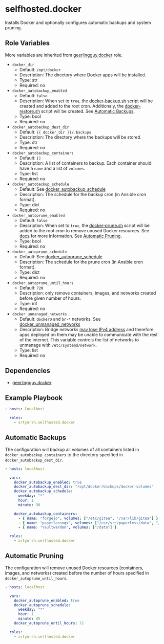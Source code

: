 # selfhosted.docker

Installs Docker and optionally configures automatic backups and system pruning.

## Role Variables

More variables are inherited from [geerlingguy.docker](https://github.com/geerlingguy/ansible-role-docker) role.

- `docker_dir`
  - Default: `/opt/docker`
  - Description: The directory where Docker apps will be installed.
  - Type: str
  - Required: no
- `docker_autobackup_enabled`
  - Default: `false`
  - Description: When set to `true`, the [docker-backup.sh](./templates/docker-backup.sh.j2) script will be created and added to the root cron.
  Additionaly, the [docker-restore.sh](./templates/docker-restore.sh.j2) script will be created. See [Automatic Backups](#automatic-backups).
  - Type: bool
  - Required: no
- `docker_autobackup_dest_dir`
  - Default: `{{ docker_dir }}/.backups`
  - Description: The directory where the backups will be stored.
  - Type: str
  - Required: no
- `docker_autobackup_containers`
  - Default: `[]`
  - Description: A list of containers to backup. Each container should have a `name` and a list of `volumes`.
  - Type: list
  - Required: no
- `docker_autobackup_schedule`
  - Default: See [docker_autobackup_schedule](./defaults/main.yml)
  - Description: The schedule for the backup cron (in Ansible cron format).
  - Type: dict
  - Required: no
- `docker_autoprune_enabled`
  - Default: `false`
  - Description: When set to `true`, the [docker-prune.sh](./templates/docker-prune.sh.j2) script will be added to the root cron to remove unused Docker resources.
  See [docs](https://docs.docker.com/reference/cli/docker/system/prune) for more information.
  See [Automatic Pruning](#automatic-pruning).
  - Type: bool
  - Required: no
- `docker_autoprune_schedule`
  - Default: See [docker_autoprune_schedule](./defaults/main.yml)
  - Description: The schedule for the prune cron (in Ansible cron format).
  - Type: dict
  - Required: no
- `docker_autoprune_until_hours`
  - Default: `720`
  - Description: only remove containers, images, and networks created before given number of hours.
  - Type: int
  - Required: no
- `docker_unmanaged_networks`
  - Default: `docker0` and `br-*` networks. See [docker_unmanaged_networks](./defaults/main.yml)
  - Description: Bridge networks [may lose IPv4 address](https://serverfault.com/a/1093504) and therefore apps deployed on them may be unable to communicate with the rest of the internet. This variable controls the list of networks to unmanage with `/etc/systemd/network`.
  - Type: list
  - Required: no
  
## Dependencies

- [geerlingguy.docker](https://github.com/geerlingguy/ansible-role-docker)

## Example Playbook

```yaml
- hosts: localhost

  roles:
    - artyorsh.selfhosted.docker
``` 

## Automatic Backups

The configuration will backup all volumes of all containers listed in `docker_autobackup_containers` to the directory specified in `docker_autobackup_dest_dir`.

```yaml
- hosts: localhost

  vars:
    docker_autobackup_enabled: true
    docker_autobackup_dest_dir: "/opt/docker/backups/docker-volumes"
    docker_autobackup_schedule:
      weekday: "*"
      hour: 1
      minute: 30

    docker_autobackup_containers:
      - { name: "forgejo", volumes: ["/etc/gitea", "/var/lib/gitea"] }
      - { name: "paperlessngx", volumes: ["/usr/src/paperless/data", "/usr/src/paperless/media"] }
      - { name: "vaultwarden", volumes: ["/data"] }

  roles:
    - artyorsh.selfhosted.docker
```

## Automatic Pruning

The configuration will remove unused Docker resources (containers, images, and networks) created before the number of hours specified in `docker_autoprune_until_hours`.

```yaml
- hosts: localhost

  vars:
    docker_autoprune_enabled: true
    docker_autoprune_schedule:
      weekday: "*"
      hour: 1
      minute: 45
    docker_autoprune_until_hours: 72

  roles:
    - artyorsh.selfhosted.docker
```

